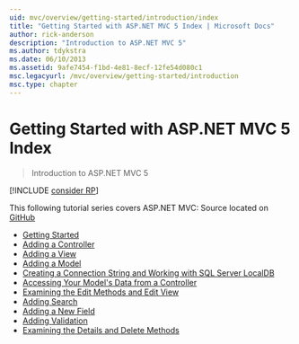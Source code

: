 ```yaml
---
uid: mvc/overview/getting-started/introduction/index
title: "Getting Started with ASP.NET MVC 5 Index | Microsoft Docs"
author: rick-anderson
description: "Introduction to ASP.NET MVC 5"
ms.author: tdykstra
ms.date: 06/10/2013
ms.assetid: 9afe7454-f1bd-4e81-8ecf-12fe54d080c1
msc.legacyurl: /mvc/overview/getting-started/introduction
msc.type: chapter
---
```

# Getting Started with ASP.NET MVC 5 Index

> Introduction to ASP.NET MVC 5

[!INCLUDE [consider RP](~/includes/razor.md)]

This following tutorial series covers ASP.NET MVC: Source located on [GitHub](https://github.com/dotnet/AspNetDocs/tree/main/aspnet/mvc/overview/getting-started/introduction/sample/MvcMovie/MvcMovie)

- [Getting Started](getting-started.md)
- [Adding a Controller](adding-a-controller.md)
- [Adding a View](adding-a-view.md)
- [Adding a Model](adding-a-model.md)
- [Creating a Connection String and Working with SQL Server LocalDB](creating-a-connection-string.md)
- [Accessing Your Model's Data from a Controller](accessing-your-models-data-from-a-controller.md)
- [Examining the Edit Methods and Edit View](examining-the-edit-methods-and-edit-view.md)
- [Adding Search](adding-search.md)
- [Adding a New Field](adding-a-new-field.md)
- [Adding Validation](adding-validation.md)
- [Examining the Details and Delete Methods](examining-the-details-and-delete-methods.md)

